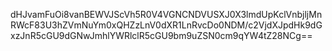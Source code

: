dHJvamFuOi8vanBEWVJScVh5R0V4VGNCNDVUSXJ0X3lmdUpKclVnbjljMnRWcF83U3hZVmNuYm0xQHZzLnV0dXR1LnRvcDo0NDM/c2VjdXJpdHk9dGxzJnR5cGU9dGNwJmhlYWRlclR5cGU9bm9uZSN0cm9qYW4tZ28NCg==